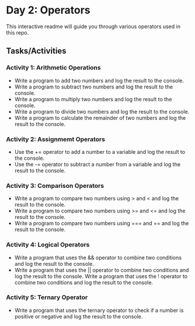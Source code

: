 # Day 2: Operators

This interactive readme will guide you through various operators used in this repo.

## Tasks/Activities

### Activity 1: Arithmetic Operations

- Write a program to add two numbers and log the result to the console.
- Write a program to subtract two numbers and log the result to the console.
- Write a program to multiply two numbers and log the result to the console.
- Write a program to divide two numbers and log the result to the console.
- Write a program to calculate the remainder of two numbers and log the result to the console.

### Activity 2: Assignmemt Operators

- Use the += operator to add a number to a variable and log the result to the console.
- Use the -= operator to subtract a number from a variable and log the result to the console.

### Activity 3: Comparison Operators

- Write a program to compare two numbers using > and < and log the result to the console.
- Write a program to compare two numbers using >= and <= and log the result to the console.
- Write a program to compare two numbers using === and == and log the result to the console.

### Activity 4: Logical Operators

- Write a program that uses the && operator to combine two conditions and log the result to the console.
- Write a program that uses the || operator to combine two conditions and log the result to the console.
Write a program that uses the ! operator to combine two conditions and log the result to the console.

### Activity 5: Ternary Operator

- Write a program that uses the ternary operator to check if a number is positive or negative and log the result to the console.
